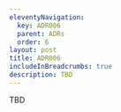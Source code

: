 ```yaml
---
eleventyNavigation:
  key: ADR006
  parent: ADRs
  order: 6
layout: post
title: ADR006
includeInBreadcrumbs: true
description: TBD
---
```


TBD